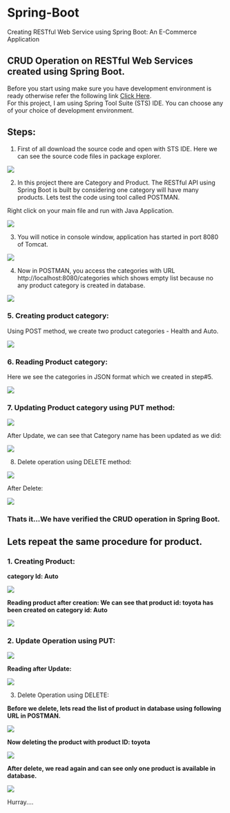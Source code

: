# Spring-Boot
Creating RESTful Web Service using Spring Boot: An E-Commerce Application

## CRUD Operation on RESTful Web Services created using Spring Boot.

Before you start using make sure you have development environment is ready otherwise refer the following link [Click Here](https://github.com/dineshmadhup/Spring-Boot/wiki/Module-1:-Set-Up-a-Development-Environment). <br>
For this project, I am using Spring Tool Suite (STS) IDE. You can choose any of your choice of development environment. 

## Steps:

1. First of all download the source code and open with STS IDE. Here we can see the source code files in package explorer.

![](http://mybook.scholarsu.com/wp-content/uploads/2017/01/Spring-Boot-Product-API-1.png)

2. In this project there are Category and Product. The RESTful API using Spring Boot is built by considering one category will have many products. Lets test the code using tool called POSTMAN.

Right click on your main file and run with Java Application.

![](http://mybook.scholarsu.com/wp-content/uploads/2017/01/Spring-Boot-Product-API-2.png)

3. You will notice in console window, application has started in port 8080 of Tomcat.

![](http://mybook.scholarsu.com/wp-content/uploads/2017/01/Spring-Boot-Product-API-3.png)

4. Now in POSTMAN, you access the categories with URL http://localhost:8080/categories which shows empty list because no any product category is created in database.

![](http://mybook.scholarsu.com/wp-content/uploads/2017/01/Spring-Boot-Product-API-4.png)

### 5. Creating product category:

Using POST method, we create two product categories - Health and Auto.

![](http://mybook.scholarsu.com/wp-content/uploads/2017/01/Spring-Boot-Product-API-5.png)

### 6. Reading Product category:
Here we see the categories in JSON format which we created in step#5.

![](http://mybook.scholarsu.com/wp-content/uploads/2017/01/Spring-Boot-Product-API-6.png)

### 7. Updating Product category using PUT method:

![](http://mybook.scholarsu.com/wp-content/uploads/2017/01/Spring-Boot-Product-API-7.png)

After Update, we can see that Category name has been updated as we did:

![](http://mybook.scholarsu.com/wp-content/uploads/2017/01/Spring-Boot-Product-API-8.png)

8. Delete operation using DELETE method:

![](http://mybook.scholarsu.com/wp-content/uploads/2017/01/Spring-Boot-Product-API-9.png)

After Delete:

![](http://mybook.scholarsu.com/wp-content/uploads/2017/01/Spring-Boot-Product-API-10.png)

### Thats it...We have verified the CRUD operation in Spring Boot.

## Lets repeat the same procedure for product.

### 1. Creating Product:
**category Id: Auto**

![](http://mybook.scholarsu.com/wp-content/uploads/2017/01/Spring-Boot-Product-API-11.png)

**Reading product after creation: We can see that product id: toyota has been created on category id: Auto**

![](http://mybook.scholarsu.com/wp-content/uploads/2017/01/Spring-Boot-Product-API-12.png)

### 2. Update Operation using PUT:

![](http://mybook.scholarsu.com/wp-content/uploads/2017/01/Spring-Boot-Product-API-13.png)

**Reading after Update:**

![](http://mybook.scholarsu.com/wp-content/uploads/2017/01/Spring-Boot-Product-API-14.png)

3. Delete Operation using DELETE:

**Before we delete, lets read the list of product in database using following URL in POSTMAN.**

![](http://mybook.scholarsu.com/wp-content/uploads/2017/01/Spring-Boot-Product-API-15.png)

**Now deleting the product with product ID: toyota**

![](http://mybook.scholarsu.com/wp-content/uploads/2017/01/Spring-Boot-Product-API-16.png)

**After delete, we read again and can see only one product is available in database.**

![](http://mybook.scholarsu.com/wp-content/uploads/2017/01/Spring-Boot-Product-API-17.png)

Hurray....
